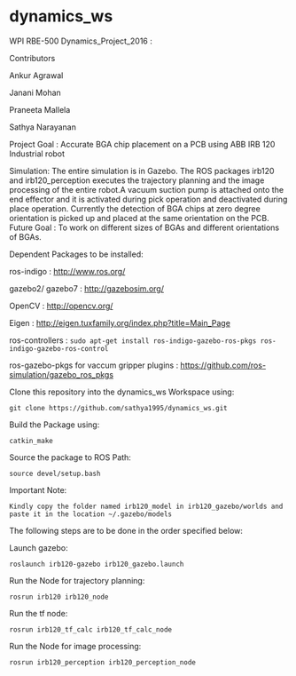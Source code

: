 # dynamics_ws

WPI RBE-500 Dynamics_Project_2016 :

Contributors

Ankur Agrawal

Janani Mohan

Praneeta Mallela

Sathya Narayanan

Project Goal : Accurate BGA chip placement on a PCB using ABB IRB 120 Industrial robot

Simulation: The entire simulation is in Gazebo. The ROS packages irb120 and irb120_perception executes the trajectory planning and the image processing of the entire robot.A vacuum suction pump is attached onto the end effector and it is activated during pick operation and deactivated during place operation. Currently the detection of BGA chips at zero degree orientation is picked up and placed at the same orientation on the PCB. Future Goal : To work on different sizes of BGAs and different orientations of BGAs.

Dependent Packages to be installed:

ros-indigo : http://www.ros.org/

gazebo2/ gazebo7 : http://gazebosim.org/

OpenCV : http://opencv.org/

Eigen : http://eigen.tuxfamily.org/index.php?title=Main_Page

ros-controllers : ``` sudo apt-get install ros-indigo-gazebo-ros-pkgs ros-indigo-gazebo-ros-control ```
 
ros-gazebo-pkgs for vaccum gripper plugins : https://github.com/ros-simulation/gazebo_ros_pkgs

Clone this repository into the dynamics_ws Workspace using: 

``` git clone https://github.com/sathya1995/dynamics_ws.git ```


Build the Package using:

```
catkin_make
```

Source the package to ROS Path: 
```
source devel/setup.bash
```

Important Note:

```
Kindly copy the folder named irb120_model in irb120_gazebo/worlds and paste it in the location ~/.gazebo/models
```

The following steps are to be done in the order specified below: 

Launch gazebo: 

``` roslaunch irb120-gazebo irb120_gazebo.launch ```

Run the Node for trajectory planning: 

``` rosrun irb120 irb120_node ```

Run the tf node: 

``` rosrun irb120_tf_calc irb120_tf_calc_node ```

Run the Node for image processing: 

``` rosrun irb120_perception irb120_perception_node ```
